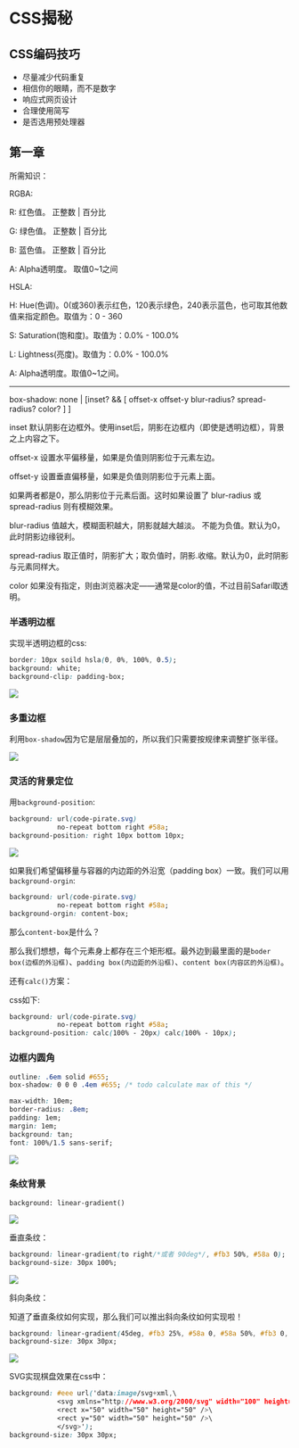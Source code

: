 # CSS揭秘

## CSS编码技巧

* 尽量减少代码重复
* 相信你的眼睛，而不是数字
* 响应式网页设计
* 合理使用简写
* 是否选用预处理器

## 第一章

所需知识：

RGBA:

R: 红色值。 正整数 | 百分比

G: 绿色值。 正整数 | 百分比

B: 蓝色值。 正整数 | 百分比

A: Alpha透明度。 取值0~1之间

HSLA:

H: Hue(色调)。0(或360)表示红色，120表示绿色，240表示蓝色，也可取其他数值来指定颜色。取值为：0 - 360

S: Saturation(饱和度)。取值为：0.0% - 100.0%

L: Lightness(亮度)。取值为：0.0% - 100.0%

A: Alpha透明度。取值0~1之间。

---

box-shadow:  none | [inset? && [ offset-x offset-y blur-radius? spread-radius? color? ] ]

inset 默认阴影在边框外。使用inset后，阴影在边框内（即使是透明边框），背景之上内容之下。

offset-x 设置水平偏移量，如果是负值则阴影位于元素左边。

offset-y 设置垂直偏移量，如果是负值则阴影位于元素上面。

如果两者都是0，那么阴影位于元素后面。这时如果设置了 blur-radius 或 spread-radius 则有模糊效果。

blur-radius 值越大，模糊面积越大，阴影就越大越淡。 不能为负值。默认为0，此时阴影边缘锐利。

spread-radius 取正值时，阴影扩大；取负值时，阴影.收缩。默认为0，此时阴影与元素同样大。

color 如果没有指定，则由浏览器决定——通常是color的值，不过目前Safari取透明。

### 半透明边框

实现半透明边框的css:

```css
border: 10px soild hsla(0, 0%, 100%, 0.5);
background: white;
background-clip: padding-box;
```

![](http://ozar6ogjb.bkt.clouddn.com/%E5%8D%8A%E9%80%8F%E6%98%8E%E8%BE%B9%E6%A1%86.png)

### 多重边框

利用`box-shadow`因为它是层层叠加的，所以我们只需要按规律来调整扩张半径。

![](http://ozar6ogjb.bkt.clouddn.com/%E5%A4%9A%E9%87%8D%E8%BE%B9%E6%A1%86.png)

### 灵活的背景定位

用`background-position`:

```css
background: url(code-pirate.svg)
            no-repeat bottom right #58a;
background-position: right 10px bottom 10px;
```

![](http://ozar6ogjb.bkt.clouddn.com/%E7%81%B5%E6%B4%BB%E7%9A%84%E8%83%8C%E6%99%AF%E5%AE%9A%E4%BD%8D.png)

如果我们希望偏移量与容器的内边距的外沿宽（padding box）一致。我们可以用`background-orgin`:

```css
background: url(code-pirate.svg)
            no-repeat bottom right #58a;
background-orgin: content-box;
```

那么`content-box`是什么？

那么我们想想，每个元素身上都存在三个矩形框。最外边到最里面的是`boder box(边框的外沿框)`、`padding box(内边距的外沿框)`、`content box(内容区的外沿框)`。

还有`calc()`方案：

css如下:

```css
background: url(code-pirate.svg)
            no-repeat bottom right #58a;
background-position: calc(100% - 20px) calc(100% - 10px);
```

### 边框内圆角

```css
outline: .6em solid #655;
box-shadow: 0 0 0 .4em #655; /* todo calculate max of this */

max-width: 10em;
border-radius: .8em;
padding: 1em;
margin: 1em;
background: tan;
font: 100%/1.5 sans-serif;
```

![](http://ozar6ogjb.bkt.clouddn.com/%E8%BE%B9%E6%A1%86%E5%86%85%E5%9C%86%E8%A7%92.png)

### 条纹背景

`background: linear-gradient()`

![](http://ozar6ogjb.bkt.clouddn.com/%E6%9D%A1%E7%BA%B9%E8%83%8C%E6%99%AF%E6%A8%AA.png)

垂直条纹：

```css
background: linear-gradient(to right/*或者 90deg*/, #fb3 50%, #58a 0);
background-size: 30px 100%;
```

![](http://ozar6ogjb.bkt.clouddn.com/%E5%9E%82%E7%9B%B4%E6%9D%A1%E7%BA%B9.png)

斜向条纹：

知道了垂直条纹如何实现，那么我们可以推出斜向条纹如何实现啦！

```css
background: linear-gradient(45deg, #fb3 25%, #58a 0, #58a 50%, #fb3 0, #fb3 75%, #58a 0);
background-size: 30px 30px;
```

![](http://ozar6ogjb.bkt.clouddn.com/%E6%9D%A1%E7%BA%B9%E6%96%9C45deg.png)

SVG实现棋盘效果在css中：

```css
background: #eee url('data:image/svg+xml,\
            <svg xmlns="http://www.w3.org/2000/svg" width="100" height="100" fill-opacity=".25" >\
            <rect x="50" width="50" height="50" />\
            <rect y="50" width="50" height="50" />\
            </svg>');
background-size: 30px 30px;
```
